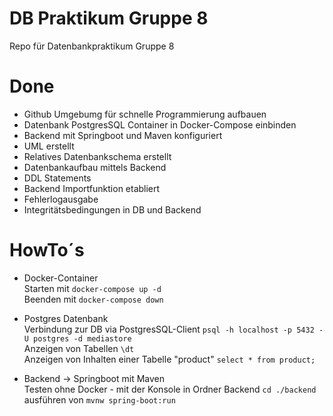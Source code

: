 # DB Praktikum Gruppe 8
Repo für Datenbankpraktikum Gruppe 8

# Done
- Github Umgebumg für schnelle Programmierung aufbauen
- Datenbank PostgresSQL Container in Docker-Compose einbinden
- Backend mit Springboot und Maven konfiguriert
- UML erstellt
- Relatives Datenbankschema erstellt
- Datenbankaufbau mittels Backend
- DDL Statements
- Backend Importfunktion etabliert
- Fehlerlogausgabe
- Integritätsbedingungen in DB und Backend

# HowTo´s
- Docker-Container <br>
Starten mit ```docker-compose up -d``` <br>
Beenden mit ```docker-compose down``` <br>

- Postgres Datenbank <br>
Verbindung zur DB via PostgresSQL-Client ```psql -h localhost -p 5432 -U postgres -d mediastore``` <br>
Anzeigen von Tabellen ```\dt``` <br>
Anzeigen von Inhalten einer Tabelle "product" ```select * from product;```

- Backend -> Springboot mit Maven <br>
Testen ohne Docker - mit der Konsole in Ordner Backend ```cd ./backend``` <br>
ausführen von ```mvnw spring-boot:run``` <br>
